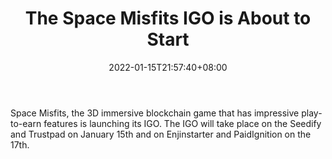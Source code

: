 ﻿---
title: "The Space Misfits IGO is About to Start"
date: 2022-01-15T21:57:40+08:00
lastmod: 2022-01-15T16:45:40+08:00
draft: false
authors: ["Brigid"]
description: "Space Misfits, the 3D immersive blockchain game that has impressive play-to-earn features is launching its IGO. The IGO will take place on the Seedify and Trustpad on January 15th and on Enjinstarter and PaidIgnition on the 17th."
featuredImage: "the-space-misfits-igo-is-about-to-start.png"
tags: ["Virtual World","Play to Earn"]
categories: ["news"]
news: ["Virtual World"]
weight: 
lightgallery: true
pinned: false
recommend: false
recommend1: false
---

Space Misfits, the 3D immersive blockchain game that has impressive play-to-earn features is launching its IGO. The IGO will take place on the Seedify and Trustpad on January 15th and on Enjinstarter and PaidIgnition on the 17th.

<!--more-->

